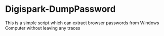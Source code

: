 # Digispark-DumpPassword
This is a simple script which can extract browser passwords from Windows Computer without leaving any traces
